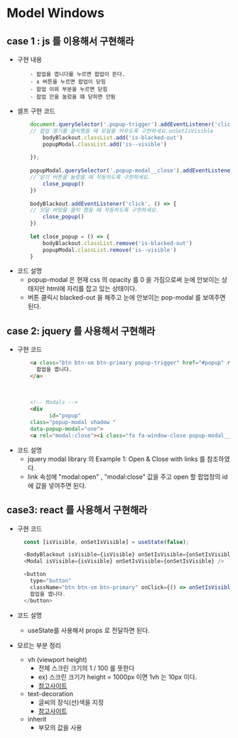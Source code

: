 # Model Windows
## case 1 : js 를 이용해서 구현해라
- 구현 내용
    ```text
        - 팝업을 엽니다를 누르면 팝업이 뜬다.
        - x 버튼을 누르면 팝업이 닫힘
        - 팝업 이외 부분을 누르면 닫힘
        - 팝업 안을 눌렀을 떄 닫히면 안됨
    ```
- 셀프 구현 코드
    ```javascript
        document.querySelector('.popup-trigger').addEventListener('click', function () {
        // 팝업 열기를 클릭했을 때 모달을 띄우도록 구현하세요.onSetIsVisible
            bodyBlackout.classList.add('is-blacked-out')
            popupModal.classList.add('is--visible')
        
        });
        
        popupModal.querySelector('.popup-modal__close').addEventListener('click', () => {
        // 닫기 버튼을 눌렀을 때 작동하도록 구현하세요.
            close_popup()
        })
        
        bodyBlackout.addEventListener('click', () => {
        // 모달 바탕을 클릭 했을 때 작동하도록 구현하세요.
            close_popup()
        })
        
        let close_popup = () => {
            bodyBlackout.classList.remove('is-blacked-out')
            popupModal.classList.remove('is--visible')
        }
    ```
- 코드 설명
    - popup-modal 은 현재 css 의 opacity 를 0 을 가짐으로써 눈에 안보이는 상태지만 html에 자리를 잡고 있는 상태이다.
    - 버튼 클릭시 blacked-out 을 해주고 눈에 안보이는 pop-modal 를 보여주면 된다.
  
## case 2: jquery 를 사용해서 구현해라
- 구현 코드
  ``` html
      <a class="btn btn-sm btn-primary popup-trigger" href="#popup" rel="modal:open">
        팝업을 엽니다.
      </a>
      
      
      
      <!-- Modals -->
      <div
            id="popup"
      class="popup-modal shadow "
      data-popup-modal="one">
      <a rel="modal:close"><i class="fa fa-window-close popup-modal__close" ></i>
  ```
- 코드 설명
  - jquery modal library 의 Example 1: Open & Close with links 를 참조하였다.
  - link 속성에 "modal:open" , "modal:close" 값을 주고 open 할 팝업창의 id에 값을 넣어주면 된다.

## case3: react 를 사용해서 구현해라
- 구현 코드
  ```js
    const [isVisible, onSetIsVisible] = useState(false);

    <BodyBlackout isVisible={isVisible} onSetIsVisible={onSetIsVisible} />
    <Modal isVisible={isVisible} onSetIsVisible={onSetIsVisible} />

    <button
      type="button"
      className="btn btn-sm btn-primary" onClick={() => onSetIsVisible(true)} >
      팝업을 엽니다.
    </button>
  ```
- 코드 설명
  - useState를 사용해서 props 로 전달하면 된다.
  
- 모르는 부분 정리
  - vh (viewport height)
    - 전체 스크린 크기의 1 / 100 를 뜻한다 
    - ex) 스크린 크기가 height = 1000px 이면 1vh 는 10px 이다.
    - [참고사이트](https://programming119.tistory.com/93)
  - text-decoration 
    - 글씨의 장식(선)색을 지정
    - [참고사이트](https://developer.mozilla.org/ko/docs/Web/CSS/text-decoration)
  - inherit
    -  부모의 값을 사용
